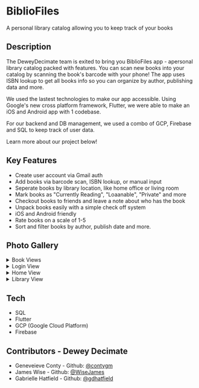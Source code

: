 # BiblioFiles
A personal library catalog allowing you to keep track of your books

## Description

The DeweyDecimate team is exited to bring you BiblioFiles app - apersonal library catalog packed with features. You can scan new books into your catalog by scanning the book's barcode with your phone! The app uses ISBN lookup to get all books info so you can organize by author, publishing data and more. 

We used the lastest technologies to make our app accessible. Using Google's new cross platform framework, Flutter, we were able to make an iOS and Android app with 1 codebase. 

For our backend and DB management, we used a combo of GCP, Firebase and SQL to keep track of user data. 

Learn more about our project below!

## Key Features
 - Create user account via Gmail auth
 - Add books via barcode scan, ISBN lookup, or manual input
 - Seperate books by library location, like home office or living room
 - Mark books as "Currently Reading", "Loaanable", "Private" and more
 - Checkout books to friends and leave a note about who has the book
 - Unpack books easily with a simple check off system
 - iOS and Android friendly
 - Rate books on a scale of 1-5
 - Sort and filter books by author, publish date and more. 

## Photo Gallery 
<details>
  <summary>Book Views</summary>
  
  ![top of book view](/assets/finalPics/book_top.png)
  ![bottom of book view](/assets/finalPics/book-bottom.png)
</details>
<details>
  <summary>Login View</summary>

  ![login view](/assets/finalPics/login.png)

</details>
<details>
  <summary>Home View</summary>

  ![home view](/assets/finalPics/home.png)
  
</details>
<details>
  <summary>Library View</summary>

  ![library](/assets/finalPics/library.png)
</details>

## Tech
- SQL
- Flutter
- GCP (Google Cloud Platform)
- Firebase

## Contributors - Dewey Decimate
- Geneveieve Conty - Github: [@contygm](https://github.com/contygm)
- James Wise - Github: [@WiseJames](https://github.com/WiseJames)
- Gabrielle Hatfield - Github: [@gdhatfield](https://github.com/gdhatfield)